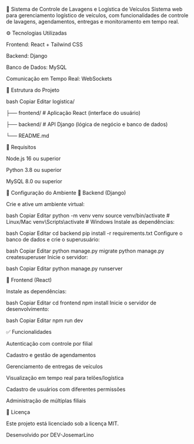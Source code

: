 🚗 Sistema de Controle de Lavagens e Logística de Veículos
Sistema web para gerenciamento logístico de veículos, com funcionalidades de controle de lavagens, agendamentos, entregas e monitoramento em tempo real.

⚙️ Tecnologias Utilizadas

Frontend: React + Tailwind CSS

Backend: Django

Banco de Dados: MySQL

Comunicação em Tempo Real: WebSockets


📁 Estrutura do Projeto


bash
Copiar
Editar
logistica/

├── frontend/         # Aplicação React (interface do usuário)

├── backend/          # API Django (lógica de negócio e banco de dados)

└── README.md


📌 Requisitos


Node.js 16 ou superior

Python 3.8 ou superior

MySQL 8.0 ou superior


🚀 Configuração do Ambiente
🔧 Backend (Django)


Crie e ative um ambiente virtual:

bash
Copiar
Editar
python -m venv venv
source venv/bin/activate        # Linux/Mac
venv\Scripts\activate           # Windows
Instale as dependências:

bash
Copiar
Editar
cd backend
pip install -r requirements.txt
Configure o banco de dados e crie o superusuário:

bash
Copiar
Editar
python manage.py migrate
python manage.py createsuperuser
Inicie o servidor:

bash
Copiar
Editar
python manage.py runserver


🎨 Frontend (React)


Instale as dependências:

bash
Copiar
Editar
cd frontend
npm install
Inicie o servidor de desenvolvimento:

bash
Copiar
Editar
npm run dev


✅ Funcionalidades


Autenticação com controle por filial

Cadastro e gestão de agendamentos

Gerenciamento de entregas de veículos

Visualização em tempo real para telões/logística

Cadastro de usuários com diferentes permissões

Administração de múltiplas filiais

📝 Licença

Este projeto está licenciado sob a licença MIT.

Desenvolvido por DEV-JosemarLino

